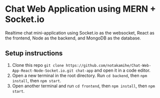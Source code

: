 # Chat Web Application using MERN + Socket.io
Realtime chat mini-application using Socket.io as the websocket, React as the frontend, Node as the backend, and MongoDB as the database.


## Setup instructions
1. Clone this repo ```git clone https://github.com/notakamihe/Chat-Web-App-React-Node-Socket.io.git chat-app``` and open it in a code editor.
2. Open a new terminal in the root directory. Run ```cd backend```, then ```npm install```, then ```npm start```.
3. Open another terminal and run ```cd frontend```, then ```npm install```, then ```npm start```.
